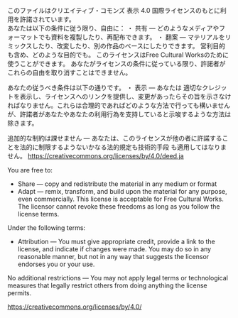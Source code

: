 このファイルはクリエイティブ・コモンズ 表示 4.0 国際ライセンスのもとに利用を許諾されています。	
あなたは以下の条件に従う限り、自由に：
・ 共有 — どのようなメディアやフォーマットでも資料を複製したり、再配布できます。
・ 翻案 — マテリアルをリミックスしたり、改変したり、別の作品のベースにしたりできます。
営利目的も含め、どのような目的でも。
このライセンスはFree Cultural Worksのために使うことができます。
あなたがライセンスの条件に従っている限り、許諾者がこれらの自由を取り消すことはできません。

あなたの従うべき条件は以下の通りです。
・ 表示 — あなたは 適切なクレジットを表示し、ライセンスへのリンクを提供し、変更があったらその旨を示さなければなりません。これらは合理的であればどのような方法で行っても構いませんが、許諾者があなたやあなたの利用行為を支持していると示唆するような方法は除きます。

追加的な制約は課せません — あなたは、このライセンスが他の者に許諾することを法的に制限するようないかなる法的規定も技術的手段 も適用してはなりません。
https://creativecommons.org/licenses/by/4.0/deed.ja

You are free to:
- Share — copy and redistribute the material in any medium or format
- Adapt — remix, transform, and build upon the material
for any purpose, even commercially.
This license is acceptable for Free Cultural Works.
The licensor cannot revoke these freedoms as long as you follow the license terms.

Under the following terms:
- Attribution — You must give appropriate credit, provide a link to the license, and indicate if changes were made. You may do so in any reasonable manner, but not in any way that suggests the licensor endorses you or your use.

No additional restrictions — You may not apply legal terms or technological measures that legally restrict others from doing anything the license permits.

https://creativecommons.org/licenses/by/4.0/
